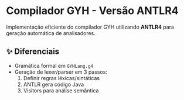 # Compilador GYH - Versão ANTLR4

Implementação eficiente do compilador GYH utilizando **ANTLR4** para geração automática de analisadores.

## ✨ Diferenciais
- Gramática formal em `GYHLang.g4`
- Geração de lexer/parser em 3 passos:
  1. Definir regras léxicas/sintáticas
  2. ANTLR gera código Java
  3. Visitors para análise semântica

